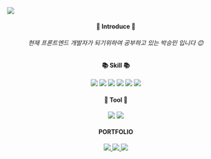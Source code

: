 <img src="https://capsule-render.vercel.app/api?type=Slice&color=auto&height=300&section=header&text=Welcome!&desc=I`m%20SeungMin&fontSize=40&fontColor=ffffff&rotate=20&fontAlign=80&fontAlignY=30&descAlign=82&descAlignY=42" />

<div align=center>
  
 #### :hatching_chick: Introduce :hatching_chick:

###### 현재 프론트엔드 개발자가 되기위하여 공부하고 있는 박승민 입니다 :blush:
  
  
  
 #### :books: Skill :books:
<img src="https://img.shields.io/badge/HTML5-E34F26?style=flat&logo=HTML5&logoColor=white" />
<img src="https://img.shields.io/badge/CSS3-1572B6?style=flat&logo=CSS3&logoColor=white" />
<img src="https://img.shields.io/badge/JavaScript-F7DF1E?style=flat&logo=JavaScript&logoColor=white" />
<img src="https://img.shields.io/badge/React-61DAFB?style=flat&logo=React&logoColor=white" />
<img src="https://img.shields.io/badge/Bootstrap-7952B3?style=flat&logo=Bootstrap&logoColor=white" />
<img src="https://img.shields.io/badge/jQuery-0769AD?style=flat&logo=jQuery&logoColor=white" />
  
 #### :wrench: Tool :wrench:
<img src="https://img.shields.io/badge/Github-181717?style=flat&logo=Github&logoColor=white" />
<img src="https://img.shields.io/badge/Visual Studio Code-007ACC?style=flat&logo=Visual Studio Code&logoColor=white" />
  
#### PORTFOLIO
<a href="https://velog.io/@smpark3095">
  <img src="https://img.shields.io/badge/Velog-20C997?style=flat&logo=Velog&logoColor=white" />
</a>
<a href="https://github.com/PARKSM3095">
  <img src="https://img.shields.io/badge/GitHub-181717?style=flat&logo=GitHub&logoColor=white" />
</a>
<a href="http://psmportfolio.com/">
  <img src="https://img.shields.io/badge/Portfolio-F68315?style=flat&logo=HomeAdvisor&logoColor=white" />
</a>
</div>
